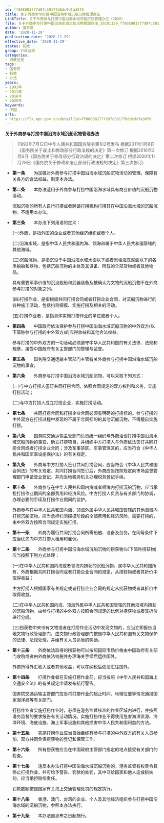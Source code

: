 ```yaml
---
id: ff808081777d07c50177b8dc9dfa38f0
title: 关于外商参与打捞中国沿海水域沉船沉物管理办法
LinkTitle: 关于外商参与打捞中国沿海水域沉船沉物管理办法（2020）
file: 关于外商参与打捞中国沿海水域沉船沉物管理办法_20201129_ff808081777d07c50177b8dc9dfa38f0.docx
author: 国务院
date: '2020-11-29'
publication_date: '2020-11-29'
effective_date: '2020-11-29'
status: 有效
group: 行政法规
categories:
- 行政法规
tags:
- 国务院
- 有效
- 办法
years:
- 1992年
- 2011年
- 2016年
- 2020年
keywords:
- 中国
urls:
- https://flk.npc.gov.cn/detail?id=ff808081777d07c50177b8dc9dfa38f0
---
```


**关于外商参与打捞中国沿海水域沉船沉物管理办法**

> (1992年7月12日中华人民共和国国务院令第102号发布 根据2011年1月8日《国务院关于废止和修改部分行政法规的决定》第一次修订 根据2016年2月6日《国务院关于修改部分行政法规的决定》第二次修订 根据2020年11月29日《国务院关于修改和废止部分行政法规的决定》第三次修订)

- **第一条**　　为加强对外商参与打捞中国沿海水域沉船沉物活动的管理，保障有关各方的合法权益，制定本办法。

- **第二条**　　本办法适用于外商参与打捞中国沿海水域具有商业价值的沉船沉物活动。

  沉船沉物的所有人自行打捞或者聘请打捞机构打捞其在中国沿海水域的沉船沉物，不适用本办法。

- **第三条**　　本办法下列用语的定义：

  (一)外商，是指外国的企业或者其他经济组织或者个人。

  (二)沿海水域，是指中华人民共和国内海、领海和属于中华人民共和国管辖的其他海域。

  (三)沉船沉物，是指沉没于中国沿海水域水面以下或者淤埋海底泥面以下的各类船舶和器物，包括沉船沉物的主体及其设备、所载的全部货物或者其他物品。

  具有重要军事价值的沉没舰船和武器装备及被确认为文物的沉船沉物不在外商参与打捞的对象之列。

  (四)打捞作业，是指根据共同打捞合同或者打捞企业合同，对沉船沉物进行的各种施工活动，包括扫测探摸、实施打捞及相关的活动。

  (五)打捞作业者，是指具体实施打捞作业的单位或者个人。

- **第四条**　　中国政府依法保护参与打捞中国沿海水域沉船沉物的中外双方(以下简称参与打捞的中外双方)的应得收益和其他合法权益。

  参与打捞的中外双方的一切活动必须遵守中华人民共和国的有关法律、法规和规章，接受中国政府有关主管部门的管理与监督。

- **第五条**　　国务院交通运输主管部门主管有关外商参与打捞中国沿海水域沉船沉物的事宜。

- **第六条**　　外商参与打捞中国沿海水域沉船沉物，可以采取下列方式：

  (一)与中方打捞人签订共同打捞合同，依照合同规定的双方权利和义务，实施打捞活动；

  (二)与中方打捞人成立打捞企业，实施打捞活动。

- **第七条**　　共同打捞合同和打捞企业合同必须有明确的打捞标的。参与打捞的中外双方在打捞过程中发现的不属于合同标的的其他沉船沉物，不得擅自实施打捞。

- **第八条**　　国务院交通运输主管部门负责统一组织与外商洽谈打捞中国沿海水域沉船沉物的事宜，确立打捞项目，并组织中方打捞人与外商依法签订共同打捞合同或者打捞企业合同；涉及军事禁区、军事管理区的，应当符合《中华人民共和国军事设施保护法》的有关规定。

- **第九条**　　外商与中方打捞人签订共同打捞合同，应当符合《中华人民共和国合同法》的有关规定。共同打捞合同签订后，外商应当按照规定向市场监督管理部门申请营业登记，并向当地税务机关办理税务登记手续。

- **第十条**　　外商参与在中华人民共和国内海或者领海内打捞沉船沉物，应当承担打捞作业期间的全部费用和经济风险。中方打捞人负责与有关部门的协调，办理必要的手续及打捞作业期间的监护。

  外商参与在中华人民共和国内海、领海外属中华人民共和国管辖的其他海域内打捞沉船沉物，应当承担扫测探摸阶段的全部费用和经济风险。需要打捞的，由中外双方按照合同规定实施打捞。

- **第十一条**　　外商为履行共同打捞合同所需船舶、设备及劳务，在同等条件下应当优先向中方打捞人租用和雇佣。

- **第十二条**　　外商参与打捞中国沿海水域沉船沉物的捞获物(以下简称捞获物)应当按照下列方式处理：

  (一)在中华人民共和国内海或者领海内捞获的沉船沉物，属中华人民共和国所有，外商根据共同打捞合同或者打捞企业合同的规定，从捞获物或者其折价中取得收益；

  中方打捞人根据国家有关规定或者打捞企业合同的规定从捞获物或者其折价中取得收益。

  (二)在中华人民共和国内海、领海外属中华人民共和国管辖的其他海域内捞获的沉船沉物，由参与打捞的中外双方按照合同规定的比例对捞获物或者其折价进行分成。

  (三)捞获物中夹带有文物或者在打捞作业活动中发现文物的，应当立即报告当地文物行政管理部门，由文物行政管理部门按照中华人民共和国有关文物保护的法律、法规处理，并给有关人员适当的奖励。

- **第十三条**　　外商依法取得的捞获物可以按照国际市场价格由中国政府有关部门收购或者由外商依法纳税并办理海关手续后运往国外。

  外商所得外汇收入或者其他收益，可以在纳税后依法汇往国外。

- **第十四条**　　打捞作业者在实施打捞作业前，应当按照《中华人民共和国海上交通安全法》的有关规定申请发布航行警告。

  国务院交通运输主管部门应当将打捞作业的起止时间、地理位置等情况通报国家海洋局等有关部门。

  打捞作业者实施打捞作业时，必须在港务监督核准的作业区域内进行，并按照港务监督的要求报告有关活动情况。实施打捞作业不得使用危害海洋资源、海洋环境、海底设施、海上军事设施和其他损害中华人民共和国利益的方法。

- **第十五条**　　实施打捞作业应当自始至终有参与打捞的中外双方的有关人员参加，双方共同负责捞获物的登记和保管工作。

- **第十六条**　　所有捞获物应当在中国政府主管部门指定的地点接受有关部门的检查。

- **第十七条**　　违反本办法打捞中国沿海水域沉船沉物的，港务监督有权责令其停止打捞作业，并可给予警告、罚款的处罚，其中已给国家和他人造成损失的，应当承担赔偿责任。

  罚款数额按照国家有关海上交通管理处罚的规定执行。

- **第十八条**　　香港、澳门、台湾的企业、个人及其他经济组织参与打捞中国沿海水域的沉船沉物，参照本办法执行。

- **第十九条**　　本办法自发布之日起施行。
